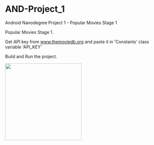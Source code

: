 # AND-Project_1
Android Nanodegree Project 1 - Popular Movies Stage 1

Popular Movies Stage 1.

Get API key from www.themoviedb.org and paste it in 'Constants' class variable 'API_KEY'

Build and Run the project.

<img src="http://s17.postimg.org/43u5phxlr/Screenshot_20151228_212420.png" width="250px" />
